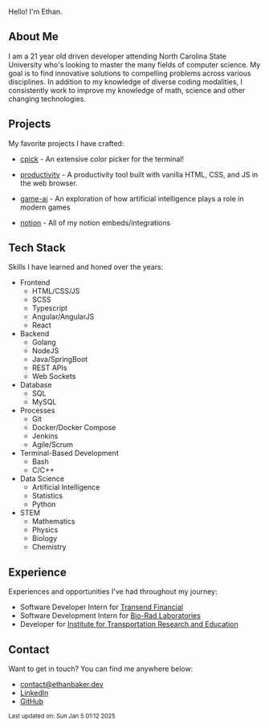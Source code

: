 
Hello! I'm Ethan.

## About Me

I am a 21 year old driven developer attending North Carolina State University who's
looking to master the many fields of computer science. My goal is to find innovative
solutions to compelling problems across various disciplines. In addition to my
knowledge of diverse coding modalities, I consistently work to improve my knowledge
of math, science and other changing technologies.

## Projects

My favorite projects I have crafted:


* [cpick](https://github.com/ethanbaker/cpick) - 
        An extensive color picker for the terminal!
      

* [productivity](https://github.com/ethanbaker/productivity) - 
        A productivity tool built with vanilla HTML, CSS, and JS in the web browser.
      

* [game-ai](https://github.com/ethanbaker/game-ai) - 
        An exploration of how artificial intelligence plays a role in modern games
      

* [notion](https://github.com/ethanbaker/notion) - 
        All of my notion embeds/integrations
      


## Tech Stack

Skills I have learned and honed over the years:

* Frontend
  * HTML/CSS/JS
  * SCSS
  * Typescript
  * Angular/AngularJS
  * React
* Backend
  * Golang
  * NodeJS
  * Java/SpringBoot
  * REST APIs
  * Web Sockets
* Database
  * SQL
  * MySQL
* Processes
  * Git
  * Docker/Docker Compose
  * Jenkins
  * Agile/Scrum
* Terminal-Based Development
  * Bash
  * C/C++
* Data Science
  * Artificial Intelligence
  * Statistics
  * Python
* STEM
  * Mathematics
  * Physics
  * Biology
  * Chemistry

## Experience

Experiences and opportunities I've had throughout my journey:

* Software Developer Intern for [Transend Financial](https://www.transendfinancial.com/)
* Software Development Intern for [Bio-Rad Laboratories](https://www.bio-rad.com/)
* Developer for [Institute for Transportation Research and Education](https://itre.ncsu.edu/)

## Contact

Want to get in touch? You can find me anywhere below:

* [contact@ethanbaker.dev](mailto:contact@ethanbaker.dev)
* [LinkedIn](https://www.linkedin.com/in/ethandbaker/)
* [GitHub](https://github.com/ethanbaker)

<sub>Last updated on: Sun Jan 5 01:12 2025</sub>
